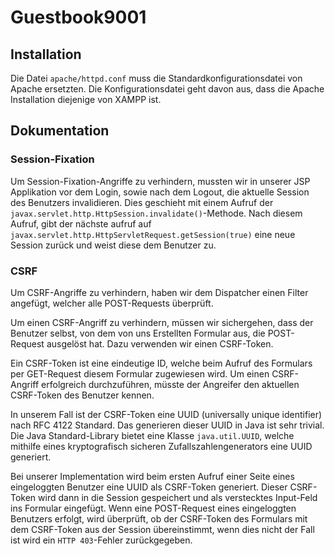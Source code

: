 # Guestbook9001

## Installation

Die Datei `apache/httpd.conf` muss die Standardkonfigurationsdatei von Apache ersetzten. Die Konfigurationsdatei geht
davon aus, dass die Apache Installation diejenige von XAMPP ist.

## Dokumentation

### Session-Fixation

Um Session-Fixation-Angriffe zu verhindern, mussten wir in unserer JSP Applikation vor dem Login, sowie nach dem Logout,
die aktuelle Session des Benutzers invalidieren. Dies geschieht mit einem Aufruf der
`javax.servlet.http.HttpSession.invalidate()`-Methode. Nach diesem Aufruf, gibt der nächste aufruf auf
`javax.servlet.http.HttpServletRequest.getSession(true)` eine neue Session zurück und weist diese dem Benutzer zu.

### CSRF

Um CSRF-Angriffe zu verhindern, haben wir dem Dispatcher einen Filter angefügt, welcher alle POST-Requests überprüft.

Um einen CSRF-Angriff zu verhindern, müssen wir sichergehen, dass der Benutzer selbst, von dem von uns Erstellten
Formular aus, die POST-Request ausgelöst hat.
Dazu verwenden wir einen CSRF-Token.

Ein CSRF-Token ist eine eindeutige ID, welche beim Aufruf des Formulars per GET-Request diesem Formular zugewiesen wird.
Um einen CSRF-Angriff erfolgreich durchzuführen, müsste der Angreifer den aktuellen CSRF-Token des Benutzer kennen.

In unserem Fall ist der CSRF-Token eine UUID (universally unique identifier) nach RFC 4122 Standard. Das generieren
dieser UUID in Java ist sehr trivial.
Die Java Standard-Library bietet eine Klasse `java.util.UUID`, welche mithilfe eines kryptografisch sicheren
Zufallszahlengenerators eine UUID generiert.

Bei unserer Implementation wird beim ersten Aufruf einer Seite eines eingeloggten Benutzer eine UUID als CSRF-Token
generiert.
Dieser CSRF-Token wird dann in die Session gespeichert und als verstecktes Input-Feld ins Formular eingefügt.
Wenn eine POST-Request eines eingeloggten Benutzers erfolgt, wird überprüft, ob der CSRF-Token des Formulars mit dem
CSRF-Token aus der Session übereinstimmt, wenn dies nicht der Fall ist wird ein `HTTP 403`-Fehler zurückgegeben.
